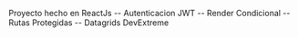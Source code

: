 Proyecto hecho en ReactJs
-- Autenticacion JWT
-- Render Condicional
-- Rutas Protegidas
-- Datagrids DevExtreme
